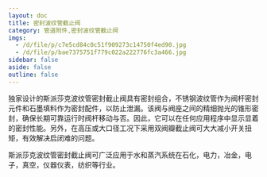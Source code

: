 ```yaml
---
layout: doc
title: 密封波纹管截止阀
category: 管道附件,密封波纹管截止阀
imgs:
  - /d/file/p/c7e5cd84c0c51f909273c14750f4ed90.jpg
  - /d/file/p/bae7375751f779c022a222776fc3a466.jpg
sidebar: false
aside: false
outline: false
---
```


独家设计的斯派莎克波纹管密封截止阀具有密封组合，不锈钢波纹管作为阀杆密封元件和石墨填料作为密封配件，以防止泄漏。该阀与阀座之间的精细抛光的锥形密封，确保长期可靠运行时阀杆移动与否。因此，它可以在任何应用程序中显示显着的密封性能。另外，在高压或大口径工况下采用双阀瓣截止阀可大大减小开关扭矩，有效解决启闭难的问题。

斯派莎克波纹管密封截止阀可广泛应用于水和蒸汽系统在石化，电力，冶金，电子，真空，仪器仪表，纺织等行业。

<AllProducts category="管道附件,密封波纹管截止阀" />
